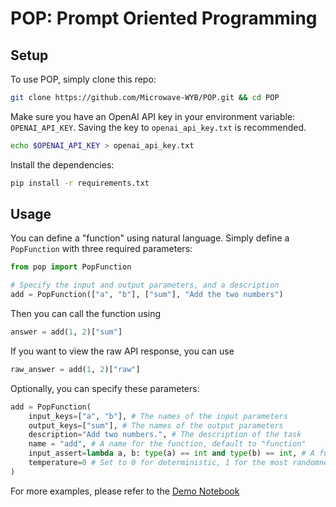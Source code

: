 # POP: Prompt Oriented Programming

## Setup

To use POP, simply clone this repo:
```bash
git clone https://github.com/Microwave-WYB/POP.git && cd POP
```

Make sure you have an OpenAI API key in your environment variable: `OPENAI_API_KEY`.
Saving the key to `openai_api_key.txt` is recommended.
```bash
echo $OPENAI_API_KEY > openai_api_key.txt
```
Install the dependencies:
```bash
pip install -r requirements.txt
```

## Usage
You can define a "function" using natural language. Simply define a `PopFunction` with three required parameters:
```python
from pop import PopFunction

# Specify the input and output parameters, and a description
add = PopFunction(["a", "b"], ["sum"], "Add the two numbers")
```
Then you can call the function using
```python
answer = add(1, 2)["sum"]
```
If you want to view the raw API response, you can use
```python
raw_answer = add(1, 2)["raw"]
```
Optionally, you can specify these parameters:
```python
add = PopFunction(
    input_keys=["a", "b"], # The names of the input parameters
    output_keys=["sum"], # The names of the output parameters
    description="Add two numbers.", # The description of the task
    name = "add", # A name for the function, default to "function"
    input_assert=lambda a, b: type(a) == int and type(b) == int, # A function to assert the input
    temperature=0 # Set to 0 for deterministic, 1 for the most randomness
)
```

For more examples, please refer to the [Demo Notebook](./demo.ipynb)